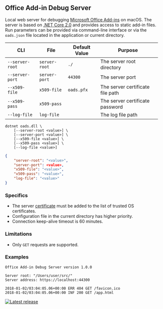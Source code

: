 ## Office Add-in Debug Server

Local web server for debugging [Microsoft Office Add-ins](https://docs.microsoft.com/en-us/office/dev/add-ins/overview/office-add-ins) on macOS. The server is based on [.NET Core 2.0](https://www.microsoft.com/net/download/macos) and provides access to static add-in files. Run parameters can be provided via command-line interface or via the `oads.json` file located in the application or current directory.

CLI | File | Default Value | Purpose
--- | --- | --- | ---
`--server-root` | `server-root` | `./`| The server root directory
`--server-port` | `server-port` | `44300` | The server port
`--x509-file` | `x509-file` | `oads.pfx` | The server certificate file path
`--x509-pass` | `x509-pass` | | The server certificate password
`--log-file` | `log-file` | | The log file path

```
dotnet oads.dll \
    [--server-root <value>] \
    [--server-port <value>] \
    [--x509-file <value>] \
    [--x509-pass <value>] \
    [--log-file <value>]
```
```json
{
    "server-root": "<value>",
    "server-port": <value>,
    "x509-file": "<value>",
    "x509-pass": "<value>",
    "log-file": "<value>"
}
```

### Specifics

- The server [certificate](./src/x509/https.pfx) must be added to the list of trusted OS certificates.
- Configuration file in the current directory has higher priority.
- Connection keep-alive timeout is 60 minutes.

### Limitations

- Only `GET` requests are supported.

### Examples

```
Office Add-in Debug Server version 1.0.0

Server root: "/Users/user/src/"
Server address: https://localhost:44300

2018-01-02/03:04:05.06+00:00 ERR 404 GET /favicon.ico
2018-01-02/03:04:05.06+00:00 INF 200 GET /app.html
```

[![Latest release](https://img.shields.io/github/release/alexanderkozlenko/office-addin-server.svg?style=flat-square)](https://github.com/alexanderkozlenko/office-addin-server/releases)